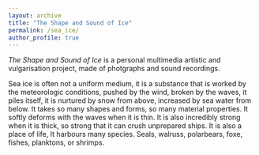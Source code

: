 ```yaml
---
layout: archive
title: "The Shape and Sound of Ice"
permalink: /sea_ice/
author_profile: true
---
```


*The Shape and Sound of Ice* is a personal multimedia artistic and vulgarisation project, made of photgraphs and sound recordings.

Sea ice is often not a uniform medium, it is a substance that is worked by the meteorologic conditions, pushed by the wind, broken by the waves, it piles itself, it is nurtured by snow from above, increased by sea water from below. It takes so many shapes and forms, so many material properties. It softly deforms with the waves when it is thin. It is also incredibly strong when it is thick, so strong that it can crush unprepared ships. It is also a place of life, It harbours many species. Seals, walruss, polarbears, foxe, fishes, planktons, or shrimps. 


